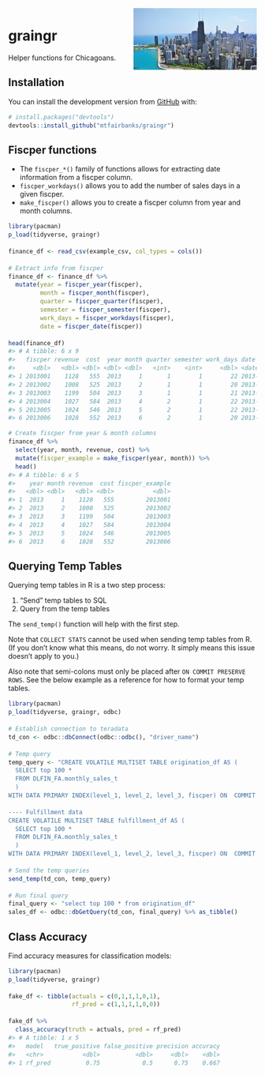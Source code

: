 
<!-- README.md is generated from README.Rmd. Please edit that file -->

<img src="man/figures/logo.jpg" align="right" />

# graingr

<!-- badges: start -->

<!-- badges: end -->

Helper functions for Chicagoans.

## Installation

You can install the development version from
[GitHub](https://github.com/) with:

``` r
# install.packages("devtools")
devtools::install_github("mtfairbanks/graingr")
```

## Fiscper functions

  - The `fiscper_*()` family of functions allows for extracting date
    information from a fiscper column.
  - `fiscper_workdays()` allows you to add the number of sales days in a
    given fiscper.
  - `make_fiscper()` allows you to create a fiscper column from year and
    month columns.

<!-- end list -->

``` r
library(pacman)
p_load(tidyverse, graingr)

finance_df <- read_csv(example_csv, col_types = cols())

# Extract info from fiscper
finance_df <- finance_df %>%
  mutate(year = fiscper_year(fiscper),
         month = fiscper_month(fiscper),
         quarter = fiscper_quarter(fiscper),
         semester = fiscper_semester(fiscper),
         work_days = fiscper_workdays(fiscper),
         date = fiscper_date(fiscper))

head(finance_df)
#> # A tibble: 6 x 9
#>   fiscper revenue  cost  year month quarter semester work_days date      
#>     <dbl>   <dbl> <dbl> <dbl> <dbl>   <int>    <int>     <dbl> <date>    
#> 1 2013001    1128   555  2013     1       1        1        22 2013-01-01
#> 2 2013002    1008   525  2013     2       1        1        20 2013-02-01
#> 3 2013003    1199   504  2013     3       1        1        21 2013-03-01
#> 4 2013004    1027   584  2013     4       2        1        22 2013-04-01
#> 5 2013005    1024   546  2013     5       2        1        22 2013-05-01
#> 6 2013006    1028   552  2013     6       2        1        20 2013-06-01
```

``` r
# Create fiscper from year & month columns
finance_df %>%
  select(year, month, revenue, cost) %>%
  mutate(fiscper_example = make_fiscper(year, month)) %>%
  head()
#> # A tibble: 6 x 5
#>    year month revenue  cost fiscper_example
#>   <dbl> <dbl>   <dbl> <dbl>           <dbl>
#> 1  2013     1    1128   555         2013001
#> 2  2013     2    1008   525         2013002
#> 3  2013     3    1199   504         2013003
#> 4  2013     4    1027   584         2013004
#> 5  2013     5    1024   546         2013005
#> 6  2013     6    1028   552         2013006
```

## Querying Temp Tables

Querying temp tables in R is a two step process:

1)  “Send” temp tables to SQL
2)  Query from the temp tables

The `send_temp()` function will help with the first step.

Note that `COLLECT STATS` cannot be used when sending temp tables from
R. (If you don’t know what this means, do not worry. It simply means
this issue doesn’t apply to you.)

Also note that semi-colons must only be placed after `ON COMMIT PRESERVE
ROWS`. See the below example as a reference for how to format your temp
tables.

``` r
library(pacman)
p_load(tidyverse, graingr, odbc)

# Establish connection to teradata
td_con <- odbc::dbConnect(odbc::odbc(), "driver_name")

# Temp query
temp_query <- "CREATE VOLATILE MULTISET TABLE origination_df AS (
  SELECT top 100 *
  FROM DLFIN_FA.monthly_sales_t
  )
WITH DATA PRIMARY INDEX(level_1, level_2, level_3, fiscper) ON  COMMIT  PRESERVE ROWS;

---- Fulfillment data
CREATE VOLATILE MULTISET TABLE fulfillment_df AS (
  SELECT top 100 *
  FROM DLFIN_FA.monthly_sales_t
  )
WITH DATA PRIMARY INDEX(level_1, level_2, level_3, fiscper) ON  COMMIT  PRESERVE ROWS;"

# Send the temp queries
send_temp(td_con, temp_query)

# Run final query
final_query <- "select top 100 * from origination_df"
sales_df <- odbc::dbGetQuery(td_con, final_query) %>% as_tibble()
```

## Class Accuracy

Find accuracy measures for classification models:

``` r
library(pacman)
p_load(tidyverse, graingr)

fake_df <- tibble(actuals = c(0,1,1,1,0,1),
                  rf_pred = c(1,1,1,1,0,0))
                  
fake_df %>%
  class_accuracy(truth = actuals, pred = rf_pred)
#> # A tibble: 1 x 5
#>   model   true_positive false_positive precision accuracy
#>   <chr>           <dbl>          <dbl>     <dbl>    <dbl>
#> 1 rf_pred          0.75            0.5      0.75    0.667
```
